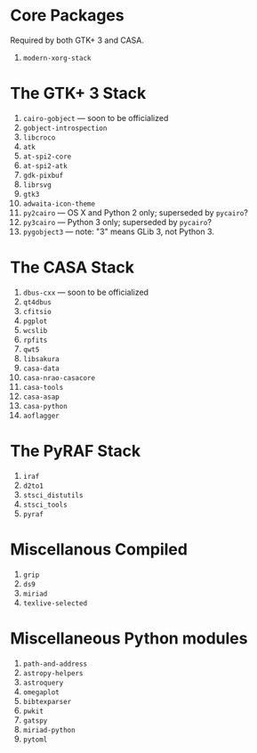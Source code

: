 Core Packages
=============

Required by both GTK+ 3 and CASA.

1. `modern-xorg-stack`


The GTK+ 3 Stack
================

1. `cairo-gobject` — soon to be officialized
1. `gobject-introspection`
1. `libcroco`
1. `atk`
1. `at-spi2-core`
1. `at-spi2-atk`
1. `gdk-pixbuf`
1. `librsvg`
1. `gtk3`
1. `adwaita-icon-theme`
1. `py2cairo` — OS X and Python 2 only; superseded by `pycairo`?
1. `py3cairo` — Python 3 only; superseded by `pycairo`?
1. `pygobject3` — note: "3" means GLib 3, not Python 3.


The CASA Stack
==============

1. `dbus-cxx` — soon to be officialized
1. `qt4dbus`
1. `cfitsio`
1. `pgplot`
1. `wcslib`
1. `rpfits`
1. `qwt5`
1. `libsakura`
1. `casa-data`
1. `casa-nrao-casacore`
1. `casa-tools`
1. `casa-asap`
1. `casa-python`
1. `aoflagger`


The PyRAF Stack
===============

1. `iraf`
1. `d2to1`
1. `stsci_distutils`
1. `stsci_tools`
1. `pyraf`


Miscellanous Compiled
=====================

1. `grip`
1. `ds9`
1. `miriad`
1. `texlive-selected`


Miscellaneous Python modules
============================

1. `path-and-address`
1. `astropy-helpers`
1. `astroquery`
1. `omegaplot`
1. `bibtexparser`
1. `pwkit`
1. `gatspy`
1. `miriad-python`
1. `pytoml`
